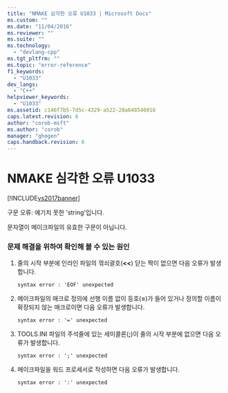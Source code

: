 ```yaml
---
title: "NMAKE 심각한 오류 U1033 | Microsoft Docs"
ms.custom: ""
ms.date: "11/04/2016"
ms.reviewer: ""
ms.suite: ""
ms.technology: 
  - "devlang-cpp"
ms.tgt_pltfrm: ""
ms.topic: "error-reference"
f1_keywords: 
  - "U1033"
dev_langs: 
  - "C++"
helpviewer_keywords: 
  - "U1033"
ms.assetid: c146f7b5-7d5c-4329-a522-28a648546016
caps.latest.revision: 6
author: "corob-msft"
ms.author: "corob"
manager: "ghogen"
caps.handback.revision: 6
---
```

# NMAKE 심각한 오류 U1033
[!INCLUDE[vs2017banner](../../assembler/inline/includes/vs2017banner.md)]

구문 오류: 예기치 못한 'string'입니다.  
  
 문자열이 메이크파일의 유효한 구문이 아닙니다.  
  
### 문제 해결을 위하여 확인해 볼 수 있는 원인  
  
1.  줄의 시작 부분에 인라인 파일의 꺾쇠괄호\(**\<\<**\) 닫는 짝이 없으면 다음 오류가 발생합니다.  
  
    ```  
    syntax error : 'EOF' unexpected  
    ```  
  
2.  메이크파일의 매크로 정의에 선행 이름 없이 등호\(**\=**\)가 들어 있거나 정의할 이름이 확장되지 않는 매크로이면 다음 오류가 발생합니다.  
  
    ```  
    syntax error : '=' unexpected  
    ```  
  
3.  TOOLS.INI 파일의 주석줄에 있는 세미콜론\(**;**\)이 줄의 시작 부분에 없으면 다음 오류가 발생합니다.  
  
    ```  
    syntax error : ';' unexpected  
    ```  
  
4.  메이크파일을 워드 프로세서로 작성하면 다음 오류가 발생합니다.  
  
    ```  
    syntax error : ':' unexpected  
    ```
